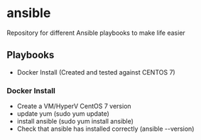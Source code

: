 # ansible
Repository for different Ansible playbooks to make life easier

## Playbooks
- Docker Install (Created and tested against CENTOS 7)


### Docker Install
- Create a VM/HyperV CentOS 7 version
- update yum (sudo yum update)
- install ansible (sudo yum install ansible)
- Check that ansible has installed correctly (ansible --version)

